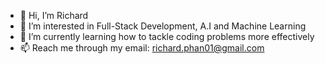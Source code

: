 - 👋 Hi, I’m Richard
- 👀 I’m interested in Full-Stack Development, A.I and Machine Learning
- 🌱 I’m currently learning how to tackle coding problems more effectively
- 📫 Reach me through my email: richard.phan01@gmail.com 

<!---
richardphan01/richardphan01 is a ✨ special ✨ repository because its `README.md` (this file) appears on your GitHub profile.
You can click the Preview link to take a look at your changes.
--->
